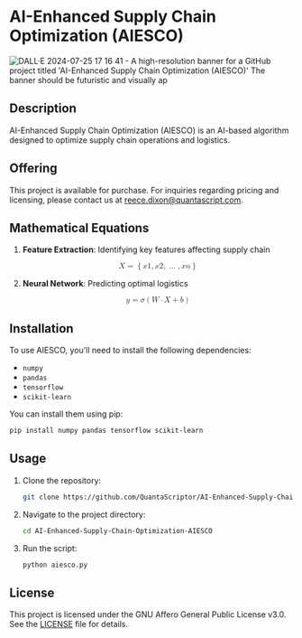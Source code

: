 # AI-Enhanced Supply Chain Optimization (AIESCO)

![DALL·E 2024-07-25 17 16 41 - A high-resolution banner for a GitHub project titled 'AI-Enhanced Supply Chain Optimization (AIESCO)'  The banner should be futuristic and visually ap](https://github.com/user-attachments/assets/52fe5ff1-e4b3-4f94-9a99-c5e57d87dca9)


## Description
AI-Enhanced Supply Chain Optimization (AIESCO) is an AI-based algorithm designed to optimize supply chain operations and logistics.

## Offering
This project is available for purchase. For inquiries regarding pricing and licensing, please contact us at [reece.dixon@quantascript.com](mailto:reece.dixon@quantascript.com).

## Mathematical Equations

1. **Feature Extraction**: Identifying key features affecting supply chain

   <p align="center">
   <math xmlns="http://www.w3.org/1998/Math/MathML">
     <mrow>
       <mi>X</mi>
       <mo>=</mo>
       <mo>{</mo>
       <mi>x</mi>
       <msub>
         <mn>1</mn>
       </msub>
       <mo>,</mo>
       <mi>x</mi>
       <msub>
         <mn>2</mn>
       </msub>
       <mo>,</mo>
       <mo>...</mo>
       <mo>,</mo>
       <mi>x</mi>
       <msub>
         <mi>n</mi>
       </msub>
       <mo>}</mo>
     </mrow>
   </math>
   </p>

2. **Neural Network**: Predicting optimal logistics

   <p align="center">
   <math xmlns="http://www.w3.org/1998/Math/MathML">
     <mrow>
       <mi>y</mi>
       <mo>=</mo>
       <mi>σ</mi>
       <mo>(</mo>
       <mi>W</mi>
       <mo>·</mo>
       <mi>X</mi>
       <mo>+</mo>
       <mi>b</mi>
       <mo>)</mo>
     </mrow>
   </math>
   </p>

## Installation
To use AIESCO, you'll need to install the following dependencies:
- `numpy`
- `pandas`
- `tensorflow`
- `scikit-learn`

You can install them using pip:
```bash
pip install numpy pandas tensorflow scikit-learn
```

## Usage
1. Clone the repository:
   ```bash
   git clone https://github.com/QuantaScriptor/AI-Enhanced-Supply-Chain-Optimization-AIESCO.git
   ```
2. Navigate to the project directory:
   ```bash
   cd AI-Enhanced-Supply-Chain-Optimization-AIESCO
   ```
3. Run the script:
   ```bash
   python aiesco.py
   ```

## License
This project is licensed under the GNU Affero General Public License v3.0. See the [LICENSE](LICENSE) file for details.
